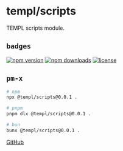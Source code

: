# templ/scripts

TEMPL scripts module.

## `badges`

<!-- automd:badges license provider=shields -->

[![npm version](https://img.shields.io/npm/v/@templ/scripts)](https://npmjs.com/package/@templ/scripts)
[![npm downloads](https://img.shields.io/npm/dm/@templ/scripts)](https://npmjs.com/package/@templ/scripts)
[![license](https://img.shields.io/github/license/rjoydip/templ)](https://github.com/rjoydip/templ/blob/main/LICENSE)

<!-- /automd -->

## `pm-x`

<!-- automd:pm-x args=. -->

```sh
# npm
npx @templ/scripts@0.0.1 .

# pnpm
pnpm dlx @templ/scripts@0.0.1 .

# bun
bunx @templ/scripts@0.0.1 .
```

<!-- /automd -->

[GitHub](https://github.com/rjoydip/templ/tree/main/scripts)

